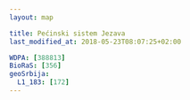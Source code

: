 ```yaml
---
layout: map

title: Pećinski sistem Jezava
last_modified_at: 2018-05-23T08:07:25+02:00

WDPA: [388813]
BioRaS: [356]
geoSrbija:
  L1_183: [172]
---
```

